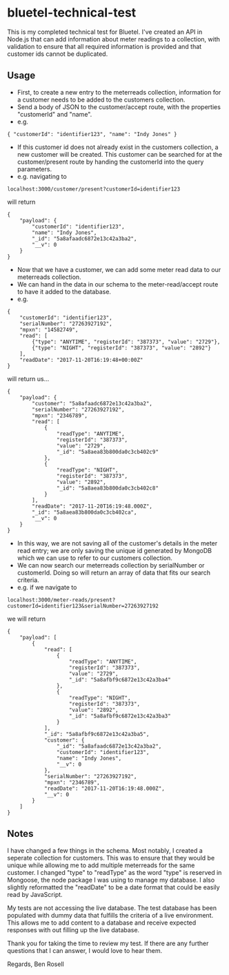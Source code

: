 # bluetel-technical-test

This is my completed technical test for Bluetel. I've created an API in Node.js that can add information about meter readings to a collection, with validation to ensure that all required information is provided and that customer ids cannot be duplicated.

## Usage

* First, to create a new entry to the meterreads collection, information for a customer needs to be added to the customers collection.
* Send a body of JSON to the customer/accept route, with the properties "customerId" and "name".
* e.g. 
```
{ "customerId": "identifier123", "name": "Indy Jones" }
```
* If this customer id does not already exist in the customers collection, a new customer will be created. This customer can be searched for at the customer/present route by handing the customerId into the query parameters.
* e.g. navigating to 
```
localhost:3000/customer/present?customerId=identifier123
```
will return
```
{
    "payload": {
        "customerId": "identifier123",
        "name": "Indy Jones",
        "_id": "5a8afaadc6872e13c42a3ba2",
        "__v": 0
    }
}
```
* Now that we have a customer, we can add some meter read data to our meterreads collection.
* We can hand in the data in our schema to the meter-read/accept route to have it added to the database.
* e.g.
```
{
    "customerId": "identifier123",
    "serialNumber": "27263927192",
    "mpxn": "14582749",
    "read": [
        {"type": "ANYTIME", "registerId": "387373", "value": "2729"},
        {"type": "NIGHT", "registerId": "387373", "value": "2892"}
    ],
    "readDate": "2017-11-20T16:19:48+00:00Z"
}
```
will return us...
```
{
    "payload": {
        "customer": "5a8afaadc6872e13c42a3ba2",
        "serialNumber": "27263927192",
        "mpxn": "2346789",
        "read": [
            {
                "readType": "ANYTIME",
                "registerId": "387373",
                "value": "2729",
                "_id": "5a8aea83b800da0c3cb402c9"
            },
            {
                "readType": "NIGHT",
                "registerId": "387373",
                "value": "2892",
                "_id": "5a8aea83b800da0c3cb402c8"
            }
        ],
        "readDate": "2017-11-20T16:19:48.000Z",
        "_id": "5a8aea83b800da0c3cb402ca",
        "__v": 0
    }
}
```
* In this way, we are not saving all of the customer's details in the meter read entry; we are only saving the unique id generated by MongoDB which we can use to refer to our customers collection.
* We can now search our meterreads collection by serialNumber or customerId. Doing so will return an array of data that fits our search criteria.
* e.g. if we navigate to
```
localhost:3000/meter-reads/present?customerId=identifier123&serialNumber=27263927192
```
we will return
```
{
    "payload": [
        {
            "read": [
                {
                    "readType": "ANYTIME",
                    "registerId": "387373",
                    "value": "2729",
                    "_id": "5a8afbf9c6872e13c42a3ba4"
                },
                {
                    "readType": "NIGHT",
                    "registerId": "387373",
                    "value": "2892",
                    "_id": "5a8afbf9c6872e13c42a3ba3"
                }
            ],
            "_id": "5a8afbf9c6872e13c42a3ba5",
            "customer": {
                "_id": "5a8afaadc6872e13c42a3ba2",
                "customerId": "identifier123",
                "name": "Indy Jones",
                "__v": 0
            },
            "serialNumber": "27263927192",
            "mpxn": "2346789",
            "readDate": "2017-11-20T16:19:48.000Z",
            "__v": 0
        }
    ]
}
```

## Notes

I have changed a few things in the schema. Most notably, I created a seperate collection for customers. This was to ensure that they would be unique while allowing me to add multiple meterreads for the same customer.
I changed "type" to "readType" as the word "type" is reserved in Mongoose, the node package I was using to manage my database.
I also slightly reformatted the "readDate" to be a date format that could be easily read by JavaScript.

My tests are not accessing the live database. The test database has been populated with dummy data that fulfills the criteria of a live environment. This allows me to add content to a database and receive expected responses with out filling up the live database.

Thank you for taking the time to review my test. If there are any further questions that I can answer, I would love to hear them.

Regards,
Ben Rosell
